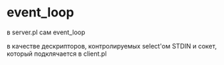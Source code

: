 # event_loop
в server.pl сам event_loop

в качестве дескрипторов, контролируемых select'ом STDIN и сокет, который подклячается в client.pl

